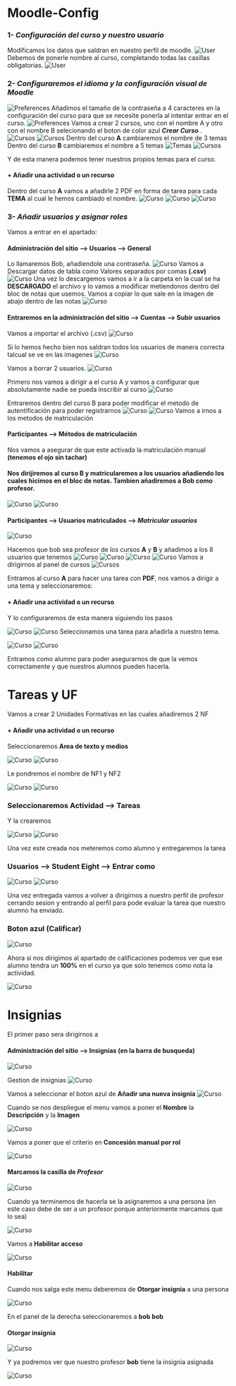 # Moodle-Config
### 1- *Configuración del curso y nuestro usuario*
Modificamos los datos que saldran en nuestro perfil de moodle.
![User](1.png)
Debemos de ponerle nombre al curso, completando todas las casillas obligatorias.
![User](2.png)
### 2- *Configuraremos el idioma y la configuración visual de Moodle*
![Preferences](3.png)
Añadimos el tamaño de la contraseña a 4 caracteres en la configuración del curso para que se necesite ponerla al intentar entrar en el curso.
![Preferences](4.png)
Vamos a crear 2 cursos, uno con el nombre A y otro con el nombre B selecionando el boton de color azul ***Crear Curso*** .
![Cursos](10.png)
![Cursos](10.png)
Dentro del curso **A** cambiaremos el nombre de 3 temas
Dentro del curso **B** cambiaremos el nombre a 5 temas
![Temas](3.1.png)
![Cursos](5.1.png)

Y de esta manera podemos tener nuestros propios temas para el curso.
#### + Añadir una actividad o un recurso
Dentro del curso **A** vamos a añadirle 2 PDF en forma de tarea para cada **TEMA** al cual le hemos cambiado el nombre.
![Curso](13.png)
![Curso](14.png)
![Curso](15.png)
### 3- *Añadir usuarios y asignar roles*
Vamos a entrar en el apartado:
#### Administración del sitio --> Usuarios --> General 
Lo llamaremos Bob, añadiendole una contraseña.
![Curso](16.png)
Vamos a Descargar datos de tabla como Valores separados por comas **(.csv)**
![Curso](17.png)
Una vez lo descargemos vamos a ir a la carpeta en la cual se ha **DESCARGADO** el archivo y lo vamos a modificar metiendonos dentro del bloc de notas que usemos.
Vamos a copiar lo que sale en la imagen de abajo dentro de las notas
![Curso](18.png)

#### Entraremos en la administración del sitio --> Cuentas --> Subir usuarios
Vamos a importar el archivo (.csv)
![Curso](19.png)

Si lo hemos hecho bien nos saldran todos los usuarios de manera correcta talcual se ve en las imagenes
![Curso](20.png)

Vamos a borrar 2 usuarios.
![Curso](21.png)

Primero nos vamos a dirigir a el curso A y vamos a configurar que absolutamente nadie se pueda inscribir al curso
![Curso](21.png)

Entraremos dentro del curso B para poder modificar el metodo de autentificación para poder registrarnos
![Curso](26.png)
![Curso](27.png)
Vamos a irnos a los metodos de matriculación

#### Participantes --> Métodos de matriculación
Nos vamos a asegurar de que este activada la matriculación manual **(tenemos el ojo sin tachar)**
#### Nos dirijiremos al curso B y matricularemos a los usuarios añadiendo los cuales hicimos en el bloc de notas. Tambien añadiremos a Bob como profesor.
![Curso](25.png)
![Curso](29.png)
#### Participantes --> Usuarios matriculados --> *Matricular usuarios*
![Curso](27.png)

Hacemos que bob sea profesor de los cursos **A** y **B** y añadimos a los 8 usuarios que tenemos
![Curso](31.png)
![Curso](32.png)
![Curso](28.png)
![Curso](33.png)
Vamos a dirigirnos al panel de cursos 
![Cursos](4.1.png)

Entramos al curso **A** para hacer una tarea con **PDF**, nos vamos a dirigir a una tema y seleccionaremos:
#### + Añadir una actividad o un recurso
Y lo configuraremos de esta manera siguiendo los pasos

![Curso](34.png)
![Curso](36.png)
Seleccionamos una tarea para añadirla a nuestro tema.

![Curso](35.png)
![Curso](37.png)

Entramos como alumno para poder asegurarnos de que la vemos correctamente y que nuestros alumnos pueden hacerla. 




# Tareas y UF
Vamos a crear 2 Unidades Formativas en las cuales añadiremos 2 NF
#### + Añadir una actividad o un recurso
Seleccionaremos **Area de texto y medios**

![Curso](02.png)
![Curso](04.png)

Le pondremos el nombre de NF1 y NF2

![Curso](05.png)
![Curso](01.png)

### Seleccionaremos Actividad --> Tareas
Y la crearemos

![Curso](07.png)
![Curso](08.png)

Una vez este creada nos meteremos como alumno y entregaremos la tarea

### Usuarios --> Student Eight --> Entrar como

![Curso](10.png)
![Curso](11.png)

Una vez entregada vamos a volver a dirigirnos a nuestro perfil de profesor cerrando sesion y entrando al perfil para pode evaluar la tarea que nuestro alumno ha enviado.

### Boton azul (Calificar)

![Curso](12.png)

Ahora si nos dirigimos al apartado de calificaciones podemos ver que ese alumno tendra un **100%** en el curso ya que solo tenemos como nota la actividad.

![Curso](13.png)

# Insignias
El primer paso sera dirigirnos a 

#### Administración del sitio --> Insignias (en la barra de busqueda)
![Curso](14.png)

Gestion de insignias
![Curso](15.png)

Vamos a seleccionar el boton azul de **Añadir una nueva insignia**
![Curso](16.png)

Cuando se nos despliegue el menu vamos a poner el **Nombre** la **Descripción** y la **Imagen**

![Curso](17.png)

Vamos a poner que el criterio en **Concesión manual por rol**

![Curso](22.png)

#### Marcamos la casilla de *Profesor*

![Curso](23.png)

Cuando ya terminemos de hacerla se la asignaremos a una persona (en este caso debe de ser a un profesor porque anteriormente marcamos que lo sea)

![Curso](24.png)

Vamos a **Habilitar acceso**

![Curso](25.png)

#### Habilitar

Cuando nos salga este menu deberemos de **Otorgar insignia** a una persona

![Curso](26.png)

En el panel de la derecha seleccionaremos a **bob bob** 

#### Otorgar insignia
![Curso](27.png)

Y ya podremos ver que nuestro profesor **bob** tiene la insignia asignada

![Curso](28.png)













